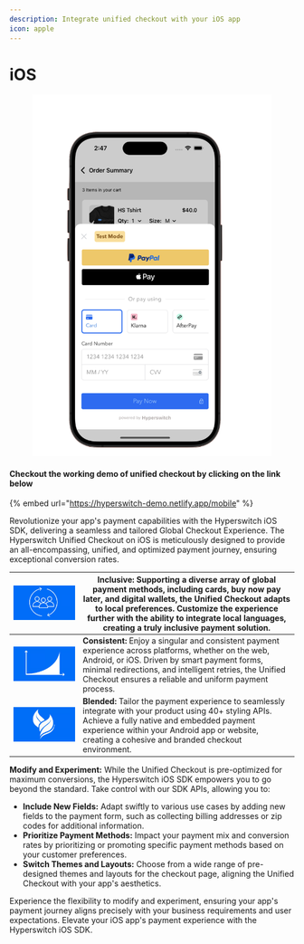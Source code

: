 ```yaml
---
description: Integrate unified checkout with your iOS app
icon: apple
---
```


# iOS

<figure><img src="../../../../../.gitbook/assets/image (113).png" alt="" width="563"><figcaption></figcaption></figure>

#### &#x20;                       Checkout the working demo of unified checkout by clicking on the link below

{% embed url="https://hyperswitch-demo.netlify.app/mobile" %}

Revolutionize your app's payment capabilities with the Hyperswitch iOS SDK, delivering a seamless and tailored Global Checkout Experience. The Hyperswitch Unified Checkout on iOS is meticulously designed to provide an all-encompassing, unified, and optimized payment journey, ensuring exceptional conversion rates.





| <img src="../../../../../.gitbook/assets/image (130).png" alt="" data-size="original"> | **Inclusive:**  Supporting a diverse array of global payment methods, including cards, buy now pay later, and digital wallets, the Unified Checkout adapts to local preferences. Customize the experience further with the ability to integrate local languages, creating a truly inclusive payment solution. |
| -------------------------------------------------------------------------------------- | ------------------------------------------------------------------------------------------------------------------------------------------------------------------------------------------------------------------------------------------------------------------------------------------------------------- |
| <img src="../../../../../.gitbook/assets/image (131).png" alt="" data-size="original"> | **Consistent:**  Enjoy a singular and consistent payment experience across platforms, whether on the web, Android, or iOS. Driven by smart payment forms, minimal redirections, and intelligent retries, the Unified Checkout ensures a reliable and uniform payment process.                                 |
| <img src="../../../../../.gitbook/assets/image (132).png" alt="" data-size="original"> | **Blended:** Tailor the payment experience to seamlessly integrate with your product using 40+ styling APIs. Achieve a fully native and embedded payment experience within your Android app or website, creating a cohesive and branded checkout environment.                                                 |

**Modify and Experiment:** While the Unified Checkout is pre-optimized for maximum conversions, the Hyperswitch iOS SDK empowers you to go beyond the standard. Take control with our SDK APIs, allowing you to:

* **Include New Fields:** Adapt swiftly to various use cases by adding new fields to the payment form, such as collecting billing addresses or zip codes for additional information.
* **Prioritize Payment Methods:** Impact your payment mix and conversion rates by prioritizing or promoting specific payment methods based on your customer preferences.
* **Switch Themes and Layouts:** Choose from a wide range of pre-designed themes and layouts for the checkout page, aligning the Unified Checkout with your app's aesthetics.

Experience the flexibility to modify and experiment, ensuring your app's payment journey aligns precisely with your business requirements and user expectations. Elevate your iOS app's payment experience with the Hyperswitch iOS SDK.
